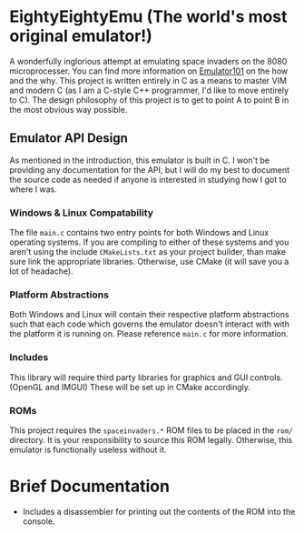 # EightyEightyEmu (The world's most original emulator!)

A wonderfully inglorious attempt at emulating space invaders on the 8080 microprocesser. You can find more information on [Emulator101](http://emulator101.com/) on the how and the why. This project is written entirely in C as a means to master VIM and modern C (as I am a C-style C++ programmer, I'd like to move entirely to C). The design philosophy of this project is to get to point A to point B in the most obvious way possible. 

## Emulator API Design

As mentioned in the introduction, this emulator is built in C. I won't be providing any documentation for the API, but I will do my best to document the source code as needed if anyone is interested in studying how I got to where I was.

### Windows & Linux Compatability

The file `main.c` contains two entry points for both Windows and Linux operating systems. If you are compiling to either of these systems and you aren't using the include `CMakeLists.txt` as your project builder, than make sure link the appropriate libraries. Otherwise, use CMake (it will save you a lot of headache).

### Platform Abstractions

Both Windows and Linux will contain their respective platform abstractions such that each code which governs the emulator doesn't interact with with the platform it is running on. Please reference `main.c` for more information.

### Includes

This library will require third party libraries for graphics and GUI controls. (OpenGL and IMGUI) These will be set up in CMake accordingly.

### ROMs

This project requires the `spaceinvaders.*` ROM files to be placed in the `rom/` directory. It is your responsibility to source this ROM legally. Otherwise, this emulator is functionally useless without it.

# Brief Documentation

* Includes a disassembler for printing out the contents of the ROM into the console.





